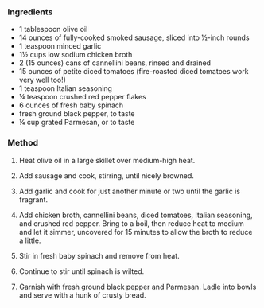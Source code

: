 ### Ingredients
-   1 tablespoon olive oil
-   14 ounces of fully-cooked smoked sausage, sliced into ½-inch rounds
-   1 teaspoon minced garlic
-   1½ cups low sodium chicken broth
-   2 (15 ounces) cans of cannellini beans, rinsed and drained
-   15 ounces of petite diced tomatoes (fire-roasted diced tomatoes work very well too!)
-   1 teaspoon Italian seasoning
-   ¼ teaspoon crushed red pepper flakes
-   6 ounces of fresh baby spinach
-   fresh ground black pepper, to taste
-   ¼ cup grated Parmesan, or to taste

### Method
1.  Heat olive oil in a large skillet over medium-high heat.

2.  Add sausage and cook, stirring, until nicely browned.

3.  Add garlic and cook for just another minute or two until the garlic is fragrant.

4.  Add chicken broth, cannellini beans, diced tomatoes, Italian seasoning, and crushed red pepper. Bring to a boil, then reduce heat to medium and let it simmer, uncovered for 15 minutes to allow the broth to reduce a little.

5.  Stir in fresh baby spinach and remove from heat.

6.  Continue to stir until spinach is wilted.

7.  Garnish with fresh ground black pepper and Parmesan. Ladle into bowls and serve with a hunk of crusty bread.